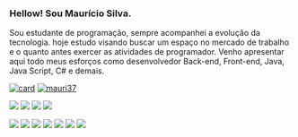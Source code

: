 ### Hellow! Sou Maurício Silva.
Sou estudante de programação, sempre acompanhei a evolução da tecnologia.
hoje estudo visando buscar um espaço no mercado de trabalho e o quanto antes exercer as atividades de programador.
Venho apresentar aqui todo meus esforços como desenvolvedor Back-end, Front-end, Java, Java Script, C# e demais. 

[![card](https://github-readme-stats.vercel.app/api?username=mauri37&theme=tokyonight&show_icons=true)](https://github.com/anuraghazra/github-readme-stats)
[![mauri37](https://github-readme-stats.vercel.app/api/top-langs/?username=mauri37&hide=html&layout=compact&theme=tokyonight)](https://github.com/anuraghazra/github-readme-stats)

<div>
<a href="https://www.facebook.com/Mauricio3232" target="_blank"><img src="https://img.shields.io/badge/Facebook-1877F2?style=for-the-badge&logo=facebook&logoColor=white" ><a/>   
<a href="https://www.linkedin.com/in/mauriciosilva3738/" target="_blank"><img src="https://img.shields.io/badge/LinkedIn-0077B5?style=for-the-badge&logo=linkedin&logoColor=white" ><a/>  
<a href="https://github.com/Mauri37" target="_blank"><img src="https://img.shields.io/badge/GitHub-100000?style=for-the-badge&logo=github&logoColor=white" ><a/>     
<a href="https://twitter.com/mauri30js" target="_blank"><img src="https://img.shields.io/badge/Twitter-1DA1F2?style=for-the-badge&logo=twitter&logoColor=white" ><a/>     
</div>

<img src="https://img.shields.io/badge/HTML5-E34F26?style=for-the-badge&logo=html5&logoColor=white" />   <img src="https://img.shields.io/badge/Java-ED8B00?style=for-the-badge&logo=java&logoColor=white" />   <img src="https://img.shields.io/badge/CSS3-1572B6?style=for-the-badge&logo=css3&logoColor=white" />   <img src="https://img.shields.io/badge/Spring-6DB33F?style=for-the-badge&logo=spring&logoColor=white" />  <img src="https://img.shields.io/badge/MySQL-00000F?style=for-the-badge&logo=mysql&logoColor=white" />   <img src="https://img.shields.io/badge/Microsoft_Excel-217346?style=for-the-badge&logo=microsoft-excel&logoColor=white" />   <img src="https://img.shields.io/badge/Git-E34F26?style=for-the-badge&logo=git&logoColor=white" />    
